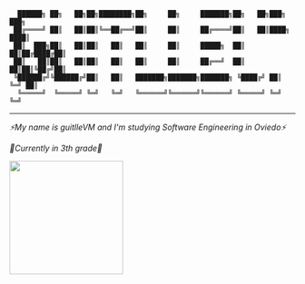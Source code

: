 ```
  ██████╗ ██╗   ██╗██╗████████╗██╗     ██╗     ███████╗██╗   ██╗███╗   ███╗
 ██╔════╝ ██║   ██║██║╚══██╔══╝██║     ██║     ██╔════╝██║   ██║████╗ ████║
 ██║  ███╗██║   ██║██║   ██║   ██║     ██║     █████╗  ██║   ██║██╔████╔██║
 ██║   ██║██║   ██║██║   ██║   ██║     ██║     ██╔══╝  ██║   ██║██║╚██╔╝██║
 ╚██████╔╝╚██████╔╝██║   ██║   ███████╗███████╗███████╗ ╚████╔╝ ██║ ╚═╝ ██║
  ╚═════╝  ╚═════╝ ╚═╝   ╚═╝   ╚══════╝╚══════╝╚══════╝ ╚═════╝ ╚═╝     ╚═╝
```
---
_⚡My name is guitlleVM and I'm studying Software Engineering in Oviedo⚡_ 

_💬Currently in 3th grade💬_

<a href="https://github.com/anuraghazra/github-readme-stats">
  <img height=200 align="center" src="https://github-readme-stats.vercel.app/api?username=guitlleVM&show_icons=true&theme=dracula" />
</a>
